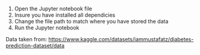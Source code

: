 1) Open the Jupyter notebook file
2) Insure you have installed all dependicies
3) Change the file path to match where you have stored the data
4) Run the Jupyter notebook

Data taken from: https://www.kaggle.com/datasets/iammustafatz/diabetes-prediction-dataset/data
